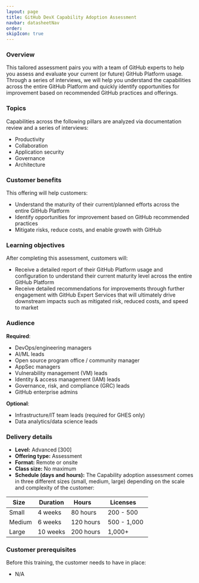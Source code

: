 ```yaml
---
layout: page
title: GitHub DevX Capability Adoption Assessment
navbar: datasheetNav
order: 
skipIcon: true
---
```


### Overview

This tailored assessment pairs you with a team of GitHub experts to help you assess and evaluate your current (or future) GitHub Platform usage. Through a series of interviews, we will help you understand the capabilities across the entire GitHub Platform and quickly identify opportunities for improvement based on recommended GitHub practices and offerings.

### Topics

Capabilities across the following pillars are analyzed via documentation review and a series of interviews:

- Productivity
- Collaboration
- Application security
- Governance
- Architecture

### Customer benefits

This offering will help customers:

- Understand the maturity of their current/planned efforts across the entire GitHub Platform
- Identify opportunities for improvement based on GitHub recommended practices
- Mitigate risks, reduce costs, and enable growth with GitHub

### Learning objectives

After completing this assessment, customers will:

- Receive a detailed report of their GitHub Platform usage and configuration to understand their current maturity level across the entire GitHub Platform
- Receive detailed recommendations for improvements through further engagement with GitHub Expert Services that will ultimately drive downstream impacts such as mitigated risk, reduced costs, and speed to market

### Audience

**Required**:

- DevOps/engineering managers
- AI/ML leads
- Open source program office / community manager
- AppSec managers
- Vulnerability management (VM) leads
- Identity & access management (IAM) leads
- Governance, risk, and compliance (GRC) leads
- GitHub enterprise admins

**Optional**:

- Infrastructure/IT team leads (required for GHES only)
- Data analytics/data science leads

### Delivery details

- **Level:** Advanced [300]
- **Offering type:** Assessment
- **Format:** Remote or onsite
- **Class size:** No maximum
- **Schedule (days and hours):** The Capability adoption assessment comes in three different sizes (small, medium, large) depending on the scale and complexity of the customer:

| Size   | Duration | Hours      | Licenses     |
|--------|----------|------------|--------------|
| Small  | 4 weeks  | 80 hours   | 200 - 500    |
| Medium | 6 weeks  | 120 hours  | 500 - 1,000  |
| Large  | 10 weeks | 200 hours  | 1,000+       |

### Customer prerequisites

Before this training, the customer needs to have in place:

- N/A
